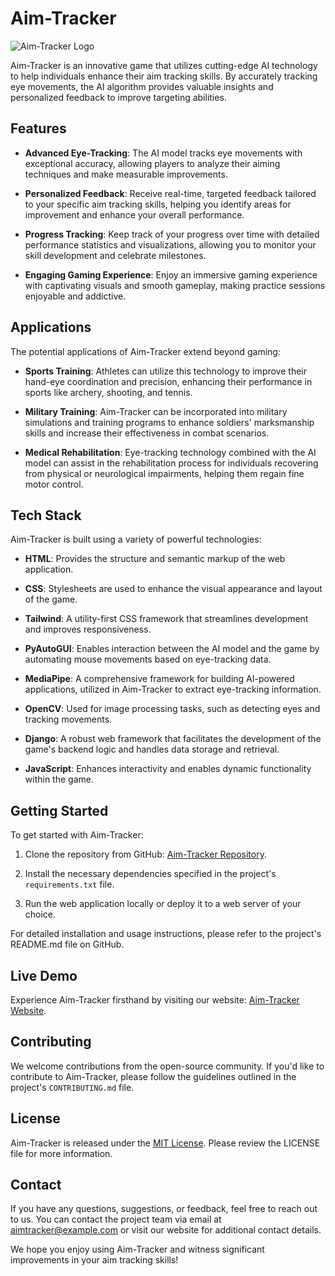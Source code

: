 # Aim-Tracker

![Aim-Tracker Logo](https://your-image-link.com)

Aim-Tracker is an innovative game that utilizes cutting-edge AI technology to help individuals enhance their aim tracking skills. By accurately tracking eye movements, the AI algorithm provides valuable insights and personalized feedback to improve targeting abilities.

## Features

- **Advanced Eye-Tracking**: The AI model tracks eye movements with exceptional accuracy, allowing players to analyze their aiming techniques and make measurable improvements.

- **Personalized Feedback**: Receive real-time, targeted feedback tailored to your specific aim tracking skills, helping you identify areas for improvement and enhance your overall performance.

- **Progress Tracking**: Keep track of your progress over time with detailed performance statistics and visualizations, allowing you to monitor your skill development and celebrate milestones.

- **Engaging Gaming Experience**: Enjoy an immersive gaming experience with captivating visuals and smooth gameplay, making practice sessions enjoyable and addictive.

## Applications

The potential applications of Aim-Tracker extend beyond gaming:

- **Sports Training**: Athletes can utilize this technology to improve their hand-eye coordination and precision, enhancing their performance in sports like archery, shooting, and tennis.

- **Military Training**: Aim-Tracker can be incorporated into military simulations and training programs to enhance soldiers' marksmanship skills and increase their effectiveness in combat scenarios.

- **Medical Rehabilitation**: Eye-tracking technology combined with the AI model can assist in the rehabilitation process for individuals recovering from physical or neurological impairments, helping them regain fine motor control.

## Tech Stack

Aim-Tracker is built using a variety of powerful technologies:

- **HTML**: Provides the structure and semantic markup of the web application.

- **CSS**: Stylesheets are used to enhance the visual appearance and layout of the game.

- **Tailwind**: A utility-first CSS framework that streamlines development and improves responsiveness.

- **PyAutoGUI**: Enables interaction between the AI model and the game by automating mouse movements based on eye-tracking data.

- **MediaPipe**: A comprehensive framework for building AI-powered applications, utilized in Aim-Tracker to extract eye-tracking information.

- **OpenCV**: Used for image processing tasks, such as detecting eyes and tracking movements.

- **Django**: A robust web framework that facilitates the development of the game's backend logic and handles data storage and retrieval.

- **JavaScript**: Enhances interactivity and enables dynamic functionality within the game.

## Getting Started

To get started with Aim-Tracker:

1. Clone the repository from GitHub: [Aim-Tracker Repository](https://github.com/dhruvkej9/Aim-Tracker).

2. Install the necessary dependencies specified in the project's `requirements.txt` file.

3. Run the web application locally or deploy it to a web server of your choice.

For detailed installation and usage instructions, please refer to the project's README.md file on GitHub.

## Live Demo

Experience Aim-Tracker firsthand by visiting our website: [Aim-Tracker Website](http://dhruvkej9.pythonanywhere.com/).

## Contributing

We welcome contributions from the open-source community. If you'd like to contribute to Aim-Tracker, please follow the guidelines outlined in the project's `CONTRIBUTING.md` file.

## License

Aim-Tracker is released under the [MIT License](https://opensource.org/licenses/MIT). Please review the LICENSE file for more information.

## Contact

If you have any questions, suggestions, or feedback, feel free to reach out to us. You can contact the project team via email at [aimtracker@example.com](mailto:aimtracker@example.com) or visit our website for additional contact details.

We hope you enjoy using Aim-Tracker and witness significant improvements in your aim tracking skills!

